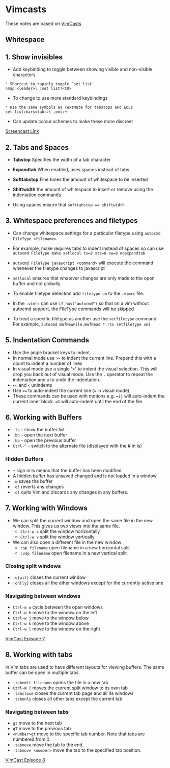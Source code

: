 # Vimcasts

These notes are based on [VimCasts](http://www.vimcasts.org)

## Whitespace

## 1. Show invisibles

* Add keybinding to toggle between showing visible and non-visible characters
```vim
" Shortcut to rapidly toggle `set list`
nmap <leader>l :set list!<CR>
```

* To change to use more standard keybindings
```vim
" Use the same symbols as TextMate for tabstops and EOLs
set listchars=tab:▸\ ,eol:¬
```

* Can update colour schemes to make these more discreet

[Screencast Link](http://vimcasts.org/episodes/show-invisibles/)

## 2. Tabs and Spaces

* **Tabstop** Specifies the width of a tab character
* **Expandtab** When enabled, uses spaces instead of tabs
* **Softtabstop** Fine tunes the amount of whitespace to be inserted
* **Shiftwidth** the amount of whitespace to insert or remove using the indentation commands

* Using spaces ensure that `softtabstop == shiftwidth`

## 3. Whitespace preferences and filetypes

* Can change whitespace settings for a particular filetype using `autocmd FileType <filename>`.
* For example, make requires tabs to indent instead of spaces so can use `autocmd FileType make setlocal ts=8 sts=8 sw=8 noexpandtab`

* `autocmd FileType javascript <command>` will execute the command whenever the filetype changes to javascript
* `setlocal` ensures that whatever changes are only made to the open buffer and not globally.

* To enable filetype detection add `filetype on` to the `.vimrc` file.
* In the `.vimrc` can use `if has("autocmd")` so that on a vim without autocmd support, the FileType commands will be skipped

* To treat a specific filetype as another use the `setfiletype` command. For example, `autocmd BufNewFile,BufRead *.rss setfiletype xml`

## 5. Indentation Commands

* Use the angle bracket keys to indent.
* In normal mode use `>>` to indent the current line. Prepend this with a count to indent a number of lines
* In visual mode use a single '>' to indent the visual selection. This will drop you back out of visual mode. Use the `.` operator to repeat the indentation and `u` to undo the indentation.
* `<<` and `<` unindents
* Use `==` to auto-indent the current line (`=` in visual mode)
* These commands can be used with motions e.g. `=i}` will auto-indent the current inner block. `=G` will auto-indent until the end of the file.

## 6. Working with Buffers

* `:ls` - show the buffer list
* `:bn` - open the next buffer
* `:bp` - open the previous buffer
* `Ctrl-^` - switch to the alternate file (displayed with the # in ls)

### Hidden Buffers

* `+` sign in ls means that the buffer has been modified
* A hidden buffer has unsaved changed and is not loaded in a window
* `:w` saves the buffer
* `:e!` reverts any changes
* `:q!` quits Vim and discards any changes in any buffers.

## 7. Working with Windows

* We can split the current window and open the same file in the new window. This gives us two views into the same file.
  * `Ctrl-w s` split the window horizontally
  * `Ctrl-w v` split the window vertically
* We can also open a different file in the new window
  * `:sp filename` open filename in a new horizontal split
  * `:vsp filename` open filename in a new vertical split

### Closing split windows
* `:q[uit]` closes the current window
* `:on[ly]` closes all the other windows except for the currently active one

### Navigating between windows
* `Ctrl-w w` cycle between the open windows
* `Ctrl-w h` move to the window on the left
* `Ctrl-w j` move to the window below
* `Ctrl-w k` move to the window above
* `Ctrl-w l` move to the window on the right

[VimCast Episode 7](http://vimcasts.org/episodes/working-with-windows/)

## 8. Working with tabs

In Vim tabs are used to have different layouts for viewing buffers. The same buffer can be open in multiple tabs.

* `:tabedit filename` opens the file in a new tab
* `Ctrl-W T` moves the current split window to its own tab
* `:tabclose` closes the current tab page and all its windows
* `:tabonly` closes all other tabs except the current tab

### Navigating between tabs

* `gt` move to the next tab
* `gT` move to the previous tab
* `<number>gt` move to the specific tab number. Note that tabs are numbered from 0.
* `:tabmove` move the tab to the end.
* `:tabmove <number>` move the tab to the specified tab position.

[VimCast Episode 8](http://vimcasts.org/episodes/working-with-tabs/)


